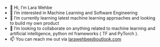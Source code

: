 - 👋 Hi, I’m Lara Wehbe
- 👀 I’m interested in Machine Learning and Software Engineering
- 🌱 I’m currently learning latest machine learning approaches and looking to build my own product
- 💞️ I’m looking to collaborate on anything related to machine learning and artificial intelligence, python ml frameworks ( TF and PyTorch ).
- 📫 You can reach me out via larawehbee@outlook.com

<!---
larawehbe/larawehbe is a ✨ special ✨ repository because its `README.md` (this file) appears on your GitHub profile.
You can click the Preview link to take a look at your changes.
--->
